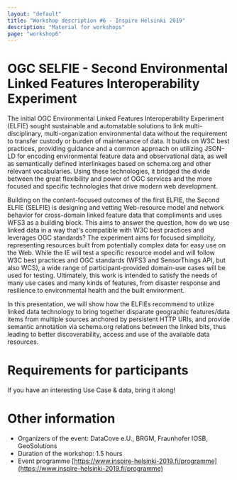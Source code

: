 ```yaml
---
layout: "default"
title: "Workshop description #6 - Inspire Helsinki 2019"
description: "Material for workshops"
page: "workshop6"
---
```

# OGC SELFIE - Second Environmental Linked Features Interoperability Experiment

The initial OGC Environmental Linked Features Interoperability Experiment (ELFIE) sought sustainable and automatable solutions to link multi-disciplinary, multi-organization environmental data without the requirement to transfer custody or burden of maintenance of data. It builds on W3C best practices, providing guidance and a common approach on utilizing JSON-LD for encoding environmental feature data and observational data, as well as semantically defined interlinkages based on schema.org and other relevant vocabularies. Using these technologies, it bridged the divide between the great flexibility and power of OGC services and the more focused and specific technologies that drive modern web development. 

Building on the content-focused outcomes of the first ELFIE, the Second ELFIE (SELFIE) is designing and vetting Web-resource model and network behavior for cross-domain linked feature data that compliments and uses WFS3 as a building block. This aims to answer the question, how do we use linked data in a way that's compatible with W3C best practices and leverages OGC standards? The experiment aims for focused simplicity, representing resources built from potentially complex data for easy use on the Web. While the IE will test a specific resource model and will follow W3C best practices and OGC standards (WFS3 and SensorThings API, but also WCS), a wide range of participant-provided domain-use cases will be used for testing. Ultimately, this work is intended to satisfy the needs of many use cases and many kinds of features, from disaster response and resilience to environmental health and the built environment. 

In this presentation, we will show how the ELFIEs recommend to utilize linked data technology to bring together disparate geographic features/data items from multiple sources anchored by persistent HTTP URIs, and provide semantic annotation via schema.org relations between the linked bits, thus leading to better discoverability, access and use of the available data resources.


# Requirements for participants
	
If you have an interesting Use Case & data, bring it along!

# Other information

* Organizers of the event: DataCove e.U., BRGM, Fraunhofer IOSB, GeoSolutions
* Duration of the workshop: 1.5 hours
* Event programme [https://www.inspire-helsinki-2019.fi/programme](https://www.inspire-helsinki-2019.fi/programme)
